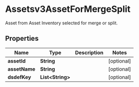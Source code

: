 

# Assetsv3AssetForMergeSplit

Asset from Asset Inventory selected for merge or split.

## Properties

| Name | Type | Description | Notes |
|------------ | ------------- | ------------- | -------------|
|**assetId** | **String** |  |  [optional] |
|**assetName** | **String** |  |  [optional] |
|**dsdefKey** | **List&lt;String&gt;** |  |  [optional] |



